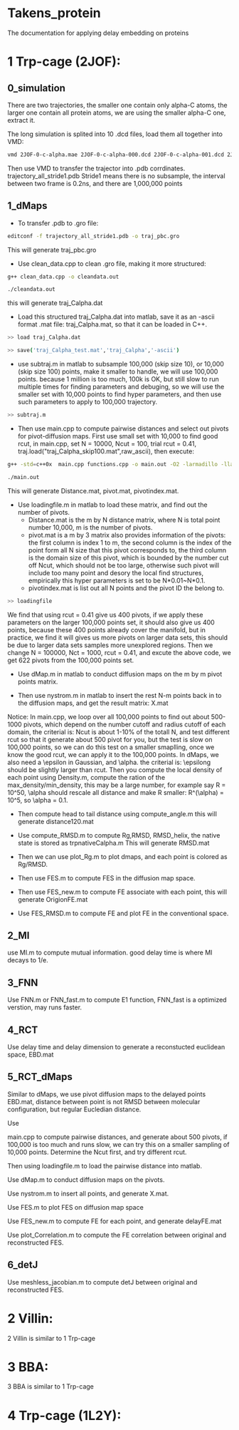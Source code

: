 # Takens_protein
The documentation for applying delay embedding on proteins

# 1 Trp-cage (2JOF): 

## 0_simulation

There are two trajectories, the smaller one contain only alpha-C atoms, the larger one contain all protein atoms, we are using the smaller alpha-C one, extract it.

The long simulation is splited into 10 .dcd files, load them all together into VMD:

```bash
vmd 2JOF-0-c-alpha.mae 2JOF-0-c-alpha-000.dcd 2JOF-0-c-alpha-001.dcd 2JOF-0-c-alpha-002.dcd 2JOF-0-c-alpha-003.dcd 2JOF-0-c-alpha-004.dcd 2JOF-0-c-alpha-005.dcd 2JOF-0-c-alpha-006.dcd 2JOF-0-c-alpha-007.dcd 2JOF-0-c-alpha-008.dcd 2JOF-0-c-alpha-009.dcd 2JOF-0-c-alpha-010.dcd
```

Then use VMD to transfer the trajector into .pdb corrdinates. trajectory_all_stride1.pdb
Stride1 means there is no subsample, the interval between two frame is 0.2ns, and there are 1,000,000 points


## 1_dMaps

- To transfer .pdb to .gro file:
```bash
editconf -f trajectory_all_stride1.pdb -o traj_pbc.gro
```
This will generate traj_pbc.gro

- Use clean_data.cpp to clean .gro file, making it more structured:
```bash
g++ clean_data.cpp -o cleandata.out

./cleandata.out
```
this will generate traj_Calpha.dat

- Load this structured traj_Calpha.dat into matlab, save it as an -ascii format .mat file: traj_Calpha.mat, so that it can be loaded in C++.
```bash
>> load traj_Calpha.dat

>> save('traj_Calpha_test.mat','traj_Calpha','-ascii')
```

- use subtraj.m in matlab to subsample 100,000 (skip size 10), or 10,000 (skip size 100) points, make it smaller to handle, we will use 100,000 points. because 1 million is too much, 100k is OK, but still slow to run multiple times for finding parameters and debuging, so we will use the smaller set with 10,000 points to find hyper parameters, and then use such parameters to apply to 100,000 trajectory. 
```bash
>> subtraj.m
```

- Then use main.cpp to compute pairwise distances and select out pivots for pivot-diffusion maps. First use small set with 10,000 to find good rcut, in main.cpp, set N = 10000, Ncut = 100, trial rcut = 0.41, traj.load("traj_Calpha_skip100.mat",raw_ascii), then execute:
```bash
g++ -std=c++0x  main.cpp functions.cpp -o main.out -O2 -larmadillo -llapack -lblas

./main.out
```
This will generate Distance.mat, pivot.mat, pivotindex.mat. 

- Use loadingfile.m in matlab to load these matrix, and find out the number of pivots.
	- Distance.mat is the m by N distance matrix, where N is total point number 10,000, m is the number of pivots. 
	- pivot.mat is a m by 3 matrix also provides information of the pivots: the first column is index 1 to m, the second column is the index of the point form all N size that this pivot corresponds to, the third column is the domain size of this pivot, which is bounded by the number cut off Ncut, which should not be too large, otherwise such pivot will include too many point and desory the local find structures, empirically this hyper parameters is set to be N\*0.01~N\*0.1. 
	- pivotindex.mat is list out all N points and the pivot ID the belong to.
```bash
>> loadingfile
```

We find that using rcut = 0.41 give us 400 pivots, if we apply these parameters on the larger 100,000 points set, it should also give us 400 points, because these 400 points already cover the manifold, but in practice, we find it will gives us more pivots on larger data sets, this should be due to larger data sets samples more unexplored regions. Then we change N = 100000, Nct = 1000, rcut = 0.41, and excute the above code, we get 622 pivots from the 100,000 points set.



- Use dMap.m in matlab to conduct diffusion maps on the m by m pivot points matrix. 

- Then use nystrom.m in matlab to insert the rest N-m points back in to the diffusion maps, and get the result matrix: X.mat

Notice: In main.cpp, we loop over all 100,000 points to find out about 500-1000 pivots, which depend on the number cutoff and radius cutoff of each domain, the criterial is: Ncut is about 1-10% of the totall N, and test different rcut so that it generate about 500 pivot for you, but the test is slow on 100,000 points, so we can do this test on a smaller smaplling, once we know the good rcut, we can apply it to the 100,000 points. In dMaps, we also need a \epsilon in Gaussian, and \alpha. the criterial is: \epsilong should be slightly larger than rcut. Then you compute the local density of each point using Density.m, compute the ration of the max_density/min_density, this may be a large number, for example say R = 10^50, \alpha should rescale all distance and make R smaller: R^(\alpha) = 10^5, so \alpha = 0.1.

- Then compute head to tail distance using compute_angle.m 
this will generate distance120.mat

- Use compute_RMSD.m to compute Rg,RMSD, RMSD_helix, the native state is stored  as trpnativeCalpha.m
This will generate RMSD.mat

- Then we can use plot_Rg.m to plot dmaps, and each point is colored as Rg/RMSD.

- Then use FES.m to compute FES in the diffusion map space.

- Then use FES_new.m to compute FE associate with each point, this will generate OrigionFE.mat

- Use FES_RMSD.m to compute FE and plot FE in the conventional space.

## 2_MI
use MI.m to compute mutual information. good delay time is where MI decays to 1/e.

## 3_FNN
Use FNN.m or FNN_fast.m to compute E1 function, FNN_fast is a optimized verstion, may runs faster. 

## 4_RCT
Use delay time and delay dimension to generate a reconstucted euclidean space, EBD.mat

## 5_RCT_dMaps
Similar to dMaps, we use pivot diffusion maps to the delayed points EBD.mat, distance between point is not RMSD between molecular configuration, but regular Eucledian distance.

Use 
  
main.cpp to compute pairwise distances, and generate about 500 pivots, if 100,000 is too much and runs slow, we can try this on a smaller sampling of 10,000 points. Determine the Ncut first, and try different rcut. 

Then using loadingfile.m to load the pairwise distance into matlab. 

Use dMap.m to conduct diffusion maps on the pivots.

Use nystrom.m to insert all points, and generate X.mat.

Use FES.m to plot FES on diffusion map space

Use FES_new.m to compute FE for each point, and generate delayFE.mat

Use plot_Correlation.m to compute the FE correlation between original and reconstructed FES. 

## 6_detJ
Use meshless_jacobian.m to compute detJ between original and reconstructed FES. 




# 2 Villin: 

2 Villin is similar to 1 Trp-cage



# 3 BBA: 

3 BBA is similar to 1 Trp-cage




# 4 Trp-cage (1L2Y): 

